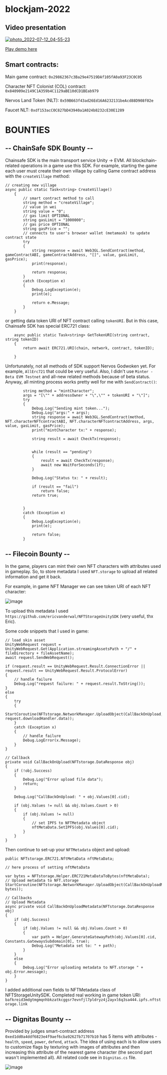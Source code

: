 # blockjam-2022

## Video presentation

[![photo_2022-07-12_04-55-23](https://user-images.githubusercontent.com/107640719/178449815-c6bbc18d-3b7b-4b27-b5db-04db6dc1f9cf.jpg)](https://www.youtube.com/embed/PGWBTjnhCDA "Nervos.land BlockJam 2022")


[Play demo here](http://demo.nervos.land/)


## Smart contracts: 

Main game contract:   `0x29862367c3Ba29e47519DAf105fA0a93F23C0C05`

Character NFT Colonist (COL) contract:  `0x840909e2149C1A359b4C1129aBE10dCD1BEab979`

Nervos Land Token (NLT):  `0x59B663f43ad26Ed16A6232131beAcd88D908f02e`

Faucet NLT: `0xdf153acC0C827bD43940a1A024b8232cE30E1289`


# BOUNTIES

## -- ChainSafe SDK Bounty --

Chainsafe SDK is the main transport service Unity -> EVM. All blockchain-related operations in a game use this SDK. 
For example, starting the game each user must create their own village by calling Game contract address with the `createVillage` method:

```
// creating new village
async public static Task<string> CreateVillage()
    {
        // smart contract method to call
        string method = "createVillage";
        // value in wei
        string value = "0";
        // gas limit OPTIONAL
        string gasLimit = "1000000";
        // gas price OPTIONAL
        string gasPrice = "";
        // connects to user's browser wallet (metamask) to update contract state
        try
        {
            string response = await Web3GL.SendContract(method, gameContractABI, gameContractAddress, "[]", value, gasLimit, gasPrice);
            print(response);

            return response;
        }
        catch (Exception e)
        {
            Debug.LogException(e);
            print(e);

            return e.Message;
        }
    }
```

or getting data token URI of NFT contract calling `tokenURI`. But in this case, Chainsafe SDK has special ERC721 class:

```
    async public static Task<string> GetTokenURI(string contract, string tokenID)
    {
        return await ERC721.URI(chain, network, contract, tokenID);

    }
```

Unfortunately, not all methods of SDK support Nervos Godwoken yet. For example, `AllErc721` that could be very useful.
Also, I didn't use `Minter - Beta EVM Testnet` and all-new related methods because of beta status. Anyway, all minting process works pretty well for me with `SendContract()`:

```
        string method = "mintCharacter";
        args = "[\"" + addressOwner + "\",\"" + tokenURI + "\"]";
        try
        {
            Debug.Log("Sending mint token...");
            Debug.Log("args:" + args);
            string response = await Web3GL.SendContract(method, NFT.characterNFTcontractABI, NFT.characterNFTcontractAddress, args, value, gasLimit, gasPrice);
            print("mintCharacter tx:" + response);

            string result = await CheckTx(response);


            while (result == "pending")
            {
                result = await CheckTx(response);
                await new WaitForSeconds(1f);
            }

            Debug.Log("Status tx: " + result);

            if (result == "fail")
                return false;
            return true;


        }
        catch (Exception e)
        {
            Debug.LogException(e);
            print(e);

            return false;
        }
```


## -- Filecoin Bounty --

In the game, players can mint their own NFT characters with attributes used in gameplay. So, to store metadata I used `NFT.storage` to upload all related information and get it back.

For example, in game NFT Manager we can see token URI of each NFT character:

![image](https://user-images.githubusercontent.com/107640719/178401122-23563e0e-e669-44c4-a206-f78568179e99.png)

To upload this metadata I used `https://github.com/ericvanderwal/NFTStorageUnitySDK` (very useful, thx Eric). 

Some code snippets that I used in game:

```
// load skin asset 
UnityWebRequest request = UnityWebRequest.Get(Application.streamingAssetsPath + "/" + fileDirectory + fileAssetName);
await request.SendWebRequest();

if (request.result == UnityWebRequest.Result.ConnectionError || request.result == UnityWebRequest.Result.ProtocolError)
{
    // handle failure
    Debug.Log("request failure: " + request.result.ToString());
}
else
{
    try
    {
        StartCoroutine(NFTstorage.NetworkManager.UploadObject(CallBackOnUpload, request.downloadHandler.data));
    }
    catch (Exception x)
    {
        // handle failure
        Debug.LogError(x.Message);
    }
}
        
// Callback 
private void CallBackOnUpload(NFTstorage.DataResponse obj)
{
    if (!obj.Success)
    {
        Debug.Log("Error upload file data");
        return;
    }

    Debug.Log("CallBackOnUpload: " + obj.Values[0].cid);

    if (obj.Values != null && obj.Values.Count > 0)
    {
        if (obj.Values != null)
        {
            // set IPFS to NFTMetadata object
            nftMetaData.SetIPFS(obj.Values[0].cid);
        }
    }
}
```

Then continue to set-up your `NFTMetadata` object and upload:

```
public NFTstorage.ERC721.NftMetaData nftMetaData;

// here process of setting nftMetaData

var bytes = NFTstorage.Helper.ERC721MetaDataToBytes(nftMetaData);
// Upload metadata to NFT.storage
StartCoroutine(NFTstorage.NetworkManager.UploadObject(CallBackOnUploadMetadata, bytes));

// Callbacks
// Upload Metadata
async private void CallBackOnUploadMetadata(NFTstorage.DataResponse obj)
{
    if (obj.Success)
    {
        if (obj.Values != null && obj.Values.Count > 0)
        {
            var path = Helper.GenerateGatewayPath(obj.Values[0].cid, Constants.GatewaysSubdomain[0], true);
            Debug.Log("Metadata set to: " + path);
        }
    }
    else
    {
        Debug.Log("Error uploading metadata to NFT.storage " + obj.Error.message);
    }
}
```

I added additional own fields to NFTMetadata class of NFTStorageUnitySDK. 
Completed real working in game token URI: `bafkreid3mdgtmgmqnhbkzatkcggsr7evnfjl7pldryz4j2ayxl6q3sa444.ipfs.nftstorage.link`

## -- Dignitas Bounty --

Provided by judges smart-contract address `0xed1dd0a4ddf6823e4f9aef6cba92627b71707b10` has 5 items with attributes - `health`, `speed`, `power`, `defend`, `attack`. The idea of using each is to allow users to customize flags by texturing with images of attributes and then increasing this attribute of the nearest game character (the second part wasn't implemented all). All related code see in `Dignitas.cs` file.

![image](https://user-images.githubusercontent.com/107640719/178403303-21481628-da5b-423f-bf84-a13b9972259e.png)

